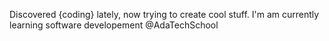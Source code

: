 Discovered {coding} lately,
now trying to create cool stuff.
I'm am currently learning software developement @AdaTechSchool 

